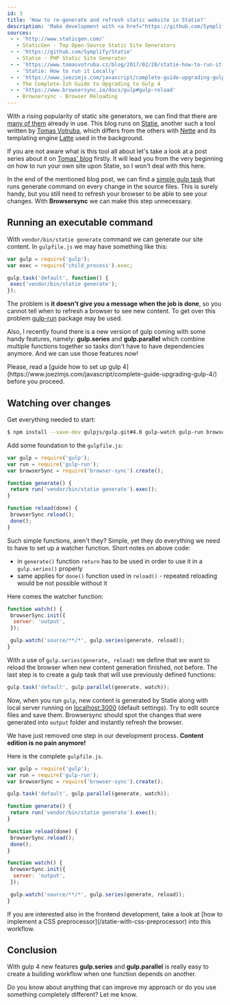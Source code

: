 ```yaml
---
id: 3
title: 'How to re-generate and refresh static website in Statie?'
description: 'Make development with <a href="https://github.com/Symplify/Statie">Statie</a> a bit more convenient with a little use of <a href="http://gulpjs.com/">gulp</a> and <a href="https://browsersync.io/">Browsersync</a>.'
sources:
 - - 'http://www.staticgen.com/'
   - StaticGen - Top Open-Source Static Site Generators
 - - 'https://github.com/Symplify/Statie'
   - Statie - PHP Static Site Generator
 - - 'https://www.tomasvotruba.cz/blog/2017/02/20/statie-how-to-run-it-locally/'
   - 'Statie: How to run it Locally'
 - - 'https://www.joezimjs.com/javascript/complete-guide-upgrading-gulp-4/'
   - The Complete-Ish Guide to Upgrading to Gulp 4
 - - 'https://www.browsersync.io/docs/gulp#gulp-reload'
   - Browsersync - Browser Reloading
---
```


With a rising popularity of static site generators, we can find that there are [many of them](http://www.staticgen.com/) already in use. This blog runs on [Statie](https://github.com/Symplify/Statie), another such a tool written by [Tomas Votruba](https://www.tomasvotruba.cz/), which differs from the others with [Nette](https://nette.org/) and its templating engine [Latte](https://latte.nette.org/) used in the background.

If you are not aware what is this tool all about let's take a look at a post series about it on [Tomas' blog](https://www.tomasvotruba.cz/blog/2017/02/20/statie-how-to-run-it-locally/) firstly. It will lead you from the very beginning on how to run your own site upon Statie, so I won't deal with this here.

In the end of the mentioned blog post, we can find a [simple gulp task](https://www.tomasvotruba.cz/blog/2017/02/20/statie-how-to-run-it-locally/#minitip-use-gulp-work-for-you) that runs generate command on every change in the source files. This is surely handy, but you still need to refresh your browser to be able to see your changes. With **Browsersync** we can make this step unnecessary.

## Running an executable command

With `vendor/bin/statie generate` command we can generate our site content. In `gulpfile.js` we may have something like this:

```javascript
var gulp = require('gulp');
var exec = require('child_process').exec;

gulp.task('default', function() {
 exec('vendor/bin/statie generate');
});
```

The problem is **it doesn't give you a message when the job is done**, so you cannot tell when to refresh a browser to see new content. To get over this problem [gulp-run](https://github.com/MrBoolean/gulp-run) package may be used.

Also, I recently found there is a new version of gulp coming with some handy features, namely: **gulp.series** and **gulp.parallel** which combine multiple functions together so tasks don't have to have dependencies anymore. And we can use those features now!

<div class="tip" markdown="1">
Please, read a [guide how to set up gulp 4](https://www.joezimjs.com/javascript/complete-guide-upgrading-gulp-4/) before you proceed.
</div>

## Watching over changes

Get everything needed to start:

```bash
$ npm install --save-dev gulpjs/gulp.git#4.0 gulp-watch gulp-run browser-sync
```

Add some foundation to the `gulpfile.js`:

```javascript
var gulp = require('gulp');
var run = require('gulp-run');
var browserSync = require('browser-sync').create();

function generate() {
 return run('vendor/bin/statie generate').exec();
}

function reload(done) {
 browserSync.reload();
 done();
}
```

Such simple functions, aren't they? Simple, yet they do everything we need to have to set up a watcher function. Short notes on above code:

- in `generate()` function `return` has to be used in order to use it in a `gulp.series()` properly
- same applies for `done()` function used in `reload()` - repeated reloading would be not possible without it

Here comes the watcher function:

```javascript
function watch() {
 browserSync.init({
  server: 'output',
 });

 gulp.watch('source/**/*', gulp.series(generate, reload));
}
```

With a use of `gulp.series(generate, reload)` we define that we want to reload the browser when new content generation finished, not before. The last step is to create a gulp task that will use previously defined functions:

```javascript
gulp.task('default', gulp.parallel(generate, watch));
```

Now, when you run `gulp`, new content is generated by Statie along with local server running on [localhost:3000](http://localhost:3000) (default settings). Try to edit source files and save them. Browsersync should spot the changes that were generated into `output` folder and instantly refresh the browser.

We have just removed one step in our development process. **Content edition is no pain anymore!**

Here is the complete `gulpfile.js`.

```javascript
var gulp = require('gulp');
var run = require('gulp-run');
var browserSync = require('browser-sync').create();

gulp.task('default', gulp.parallel(generate, watch));

function generate() {
 return run('vendor/bin/statie generate').exec();
}

function reload(done) {
 browserSync.reload();
 done();
}

function watch() {
 browserSync.init({
  server: 'output',
 });

 gulp.watch('source/**/*', gulp.series(generate, reload));
}
```

<div class="tip" markdown="1">
If you are interested also in the frontend development, take a look at [how to implement a CSS preprocessor](/statie-with-css-preprocessor) into this workflow.
</div>

## Conclusion

With gulp 4 new features **gulp.series** and **gulp.parallel** is really easy to create a building workflow when one function depends on another.

Do you know about anything that can improve my approach or do you use something completely different? Let me know.
